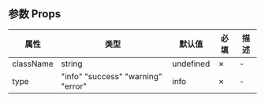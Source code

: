 ## 参数 Props
  | 属性 |  类型 | 默认值 | 必填 | 描述 |
  | --- | --- | --- | --- | ---|
  | className | string | undefined | ✗ |  - |
  | type | "info"  "success"  "warning"  "error" | info | ✗ |  - |
  
  